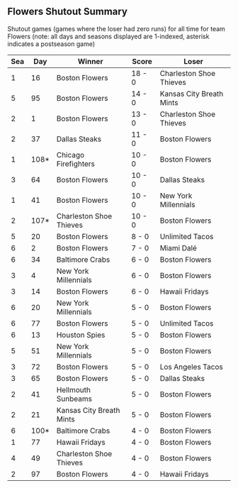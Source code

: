 ## Flowers Shutout Summary



Shutout games (games where the loser had zero runs) for all time for team Flowers (note: all days and seasons displayed are 1-indexed, asterisk indicates a postseason game)


| Sea | Day | Winner | Score | Loser | 
| ------ |------ |------ |------ |------ |
| 1 | 16 | Boston Flowers | 18 - 0 | Charleston Shoe Thieves | 
| 5 | 95 | Boston Flowers | 14 - 0 | Kansas City Breath Mints | 
| 2 | 1 | Boston Flowers | 13 - 0 | Charleston Shoe Thieves | 
| 2 | 37 | Dallas Steaks | 11 - 0 | Boston Flowers | 
| 1 | 108* | Chicago Firefighters | 10 - 0 | Boston Flowers | 
| 3 | 64 | Boston Flowers | 10 - 0 | Dallas Steaks | 
| 1 | 41 | Boston Flowers | 10 - 0 | New York Millennials | 
| 2 | 107* | Charleston Shoe Thieves | 10 - 0 | Boston Flowers | 
| 5 | 20 | Boston Flowers | 8 - 0 | Unlimited Tacos | 
| 6 | 2 | Boston Flowers | 7 - 0 | Miami Dalé | 
| 6 | 34 | Baltimore Crabs | 6 - 0 | Boston Flowers | 
| 3 | 4 | New York Millennials | 6 - 0 | Boston Flowers | 
| 3 | 14 | Boston Flowers | 6 - 0 | Hawaii Fridays | 
| 6 | 20 | New York Millennials | 5 - 0 | Boston Flowers | 
| 6 | 77 | Boston Flowers | 5 - 0 | Unlimited Tacos | 
| 6 | 13 | Houston Spies | 5 - 0 | Boston Flowers | 
| 5 | 51 | New York Millennials | 5 - 0 | Boston Flowers | 
| 3 | 72 | Boston Flowers | 5 - 0 | Los Angeles Tacos | 
| 3 | 65 | Boston Flowers | 5 - 0 | Dallas Steaks | 
| 2 | 41 | Hellmouth Sunbeams | 5 - 0 | Boston Flowers | 
| 2 | 21 | Kansas City Breath Mints | 5 - 0 | Boston Flowers | 
| 6 | 100* | Baltimore Crabs | 4 - 0 | Boston Flowers | 
| 1 | 77 | Hawaii Fridays | 4 - 0 | Boston Flowers | 
| 4 | 49 | Charleston Shoe Thieves | 4 - 0 | Boston Flowers | 
| 2 | 97 | Boston Flowers | 4 - 0 | Hawaii Fridays | 


